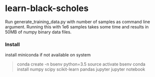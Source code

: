 # learn-black-scholes
Run generate_training_data.py with number of samples as command line argument.
Running this with 1e6 samples takes some time and results in 50MB of numpy binary data files.

### Install
install miniconda if not available on system

> conda create -n bsenv python=3.5
> source activate bsenv
> conda install numpy scipy scikit-learn pandas jupyter
> jupyter notebook

